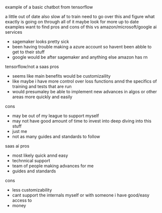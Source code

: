 example of a basic chatbot from tensorflow

a little out of date
also slow af to train
need to go over this and figure what exactly is going on through all of it
maybe look for more up to date examples
want to find pros and cons of this vs amazon/microsoft/google ai services
- sagemaker looks pretty sick
- been having trouble making a azure account so havent been abble to get to their stuff
- google would be after sagemaker and anything else amazon has rn

tensorflow/not a saas
pros
- seems like main benefits would be customizaility
- like maybe i have more control over loss functions annd the specifics of training and tests that are run
- would presumaley be able to implement new advances in algos or other areas more quickly and easily

cons
- may be out of my league to support myself
- may not have good amount of time to invest into deep diving into this stuff
- just me
- not as many guides and standards to follow

saas ai
pros
- most likely quick annd easy
- technnical support
- team of people making advances for me
- guides and standards

cons
- less customizability
- cant support the internals myself or with someone i have good/easy access to
- money